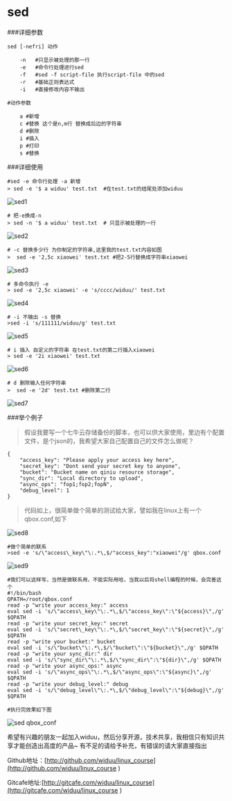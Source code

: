 sed
===

###详细参数

	sed [-nefri] 动作

		-n   #只显示被处理的那一行
		-e   #命令行处理进行sed
		-f   #sed -f script-file 执行script-file 中的sed
		-r   #基础正则表达式
		-i   #直接修改内容不输出

	#动作参数

		a #新增
		c #替换 这个是n,m行 替换成后边的字符串
		d #删除
		i #插入
		p #打印
		s #替换

###详细使用

	#sed -e 命令行处理 -a 新增
	> sed -e '$ a widuu' test.txt  #在test.txt的结尾处添加widuu
	
![sed1](http://widuu.u.qiniudn.com/linux/sed/sed1.png)

	# 把-e换成-n 
	> sed -n '$ a widuu' test.txt  # 只显示被处理的一行
	
![sed2](http://widuu.u.qiniudn.com/linux/sed/sed2.png)

	# -c 替换多少行 为你制定的字符串,这里我的test.txt内容如图
	>  sed -e '2,5c xiaowei' test.txt #把2-5行替换成字符串xiaowei
![sed3](http://widuu.u.qiniudn.com/linux/sed/sed3.png)

	# 多命令执行 -e
	> sed -e '2,5c xiaowei' -e 's/cccc/widuu/' test.txt
	
![sed4](http://widuu.u.qiniudn.com/linux/sed/sed4.png)

	# -i 不输出 -s 替换
	>sed -i 's/111111/widuu/g' test.txt

![sed5](http://widuu.u.qiniudn.com/linux/sed/sed5.png)


	# i 插入 自定义的字符串 在test.txt的第二行插入xiaowei
	> sed -e '2i xiaowei' test.txt

![sed6](http://widuu.u.qiniudn.com/linux/sed/sed6.png)

	# d 删除输入任何字符串
	>  sed -e '2d' test.txt #删除第二行

![sed7](http://widuu.u.qiniudn.com/linux/sed/sed7.png)
	

###举个例子

>假设我要写一个七牛云存储备份的脚本，也可以供大家使用，里边有个配置文件，是个json的，我希望大家自己配置自己的文件怎么做呢？

	{
	    "access_key": "Please apply your access key here",
	    "secret_key": "Dont send your secret key to anyone",
	    "bucket": "Bucket name on qiniu resource storage",
	    "sync_dir": "Local directory to upload",
	    "async_ops": "fop1;fop2;fopN",
	    "debug_level": 1
	}

>代码如上，很简单做个简单的测试给大家，譬如我在linux上有一个qbox.conf,如下

![sed8](http://widuu.u.qiniudn.com/linux/sed/sed8.png)

	#做个简单的联系
	>sed -e 's/\"access\_key\"\:.*\,$/"access_key":"xiaowei"/g' qbox.conf

![sed9](http://widuu.u.qiniudn.com/linux/sed/sed9.png)

	#我们可以这样写，当然是做联系用，不能实际用哈，当我以后将shell编程的时候，会完善这个
	#!/bin/bash
	QPATH=/root/qbox.conf
	read -p "write your access_key:" access
	eval sed -i 's/\"access\_key\"\:.*\,$/\"access_key\":\"${access}\",/g' $QPATH
	read -p "write your secret_key:" secret
	eval sed -i 's/\"secret\_key\"\:.*\,$/\"secret_key\":\"${secret}\",/g' $QPATH
	read -p "write your bucket:" bucket
	eval sed -i 's/\"bucket\"\:.*\,$/\"bucket\":\"${bucket}\",/g' $QPATH
	read -p "write your sync_dir:" dir
	eval sed -i 's/\"sync_dir\"\:.*\,$/\"sync_dir\":\"${dir}\",/g' $QPATH
	read -p "write your async_ops:" async
	eval sed -i 's/\"async_ops\"\:.*\,$/\"async_ops\":\"${async}\",/g' $QPATH
	read -p "write your debug_level:" debug
	eval sed -i 's/\"debug_level\"\:.*\,$/\"debug_level\":\"${debug}\",/g' $QPATH

	#执行完效果如下图

![sed qbox_conf](http://widuu.u.qiniudn.com/linux/sed/sed10.png)

希望有兴趣的朋友一起加入widuu，然后分享开源，技术共享，我相信只有知识共享才能创造出高度的产品~ 有不足的请给予补充，有错误的请大家直接指出

Github地址：[http://github.com/widuu/linux_course](http://github.com/widuu/linux_course )

Gitcafe地址:[http://gitcafe.com/widuu/linux_course](http://gitcafe.com/widuu/linux_course )

	



	

	

	



	


	



